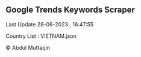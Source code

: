 

## Google Trends Keywords Scraper 
 
Last Update 28-06-2023 , 16:47:55

Country List :
VIETNAM.json



© Abdul Muttaqin 
